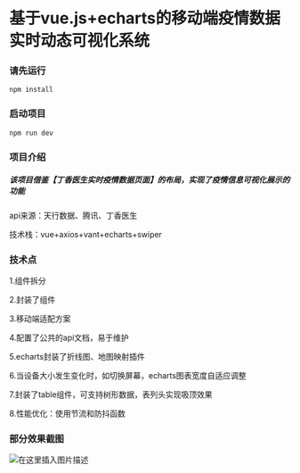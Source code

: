 # 基于vue.js+echarts的移动端疫情数据实时动态可视化系统

### 请先运行
```
npm install
```

### 启动项目
```
npm run dev
```

### 项目介绍

##### 该项目借鉴【丁香医生实时疫情数据页面】的布局，实现了疫情信息可视化展示的功能

api来源：天行数据、腾讯、丁香医生

技术栈：vue+axios+vant+echarts+swiper

### 技术点

1.组件拆分

2.封装了<svg-icon>组件

3.移动端适配方案 

4.配置了公共的api文档，易于维护

5.echarts封装了折线图、地图映射插件

6.当设备大小发生变化时，如切换屏幕，echarts图表宽度自适应调整

7.封装了table组件，可支持树形数据，表列头实现吸顶效果

8.性能优化：使用节流和防抖函数

### 部分效果截图

![在这里插入图片描述](https://img-blog.csdnimg.cn/3380bacc9c334c8393adc626df3c60b6.png#pic_center)
